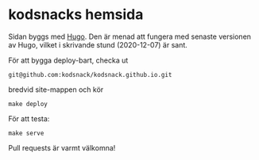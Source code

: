 # kodsnacks hemsida


Sidan byggs med [Hugo](https://gohugo.io). Den är menad att fungera med senaste versionen av Hugo, vilket i skrivande stund (2020-12-07) är sant.

För att bygga deploy-bart, checka ut

`git@github.com:kodsnack/kodsnack.github.io.git`

bredvid site-mappen och kör

    make deploy

För att testa:

    make serve

Pull requests är varmt välkomna!
